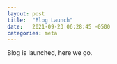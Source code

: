 ```yaml
---
layout: post
title:  "Blog Launch"
date:   2021-09-23 06:28:45 -0500
categories: meta
---
```

Blog is launched, here we go.